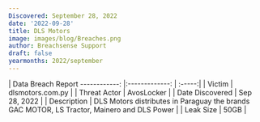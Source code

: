 ```yaml
---
Discovered: September 28, 2022
date: '2022-09-28'
title: DLS Motors
image: images/blog/Breaches.png
author: Breachsense Support
draft: false
yearmonths: 2022/september
---
```



| Data Breach Report
------------:     |:-------------:    | :-----:|
| Victim      | dlsmotors.com.py      | 
| Threat Actor      | AvosLocker      | 
| Date Discovered      | Sep 28, 2022      | 
| Description      | DLS Motors distributes in Paraguay the brands GAC MOTOR, LS Tractor, Mainero and DLS Power      | 
| Leak Size      | 50GB      | 

